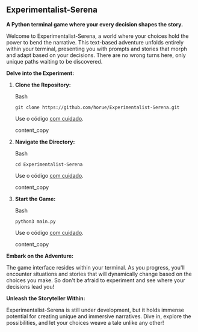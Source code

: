 ## Experimentalist-Serena

**A Python terminal game where your every decision shapes the story.**

Welcome to Experimentalist-Serena, a world where your choices hold the power to bend the narrative. This text-based adventure unfolds entirely within your terminal, presenting you with prompts and stories that morph and adapt based on your decisions. There are no wrong turns here, only unique paths waiting to be discovered.

**Delve into the Experiment:**

1.  **Clone the Repository:**
    
    Bash
    
    ```
    git clone https://github.com/horue/Experimentalist-Serena.git
    
    ```
    
    Use o código [com cuidado](/faq#coding).
    
    content_copy
    
2.  **Navigate the Directory:**
    
    Bash
    
    ```
    cd Experimentalist-Serena
    
    ```
    
    Use o código [com cuidado](/faq#coding).
    
    content_copy
    
3.  **Start the Game:**
    
    Bash
    
    ```
    python3 main.py
    
    ```
    
    Use o código [com cuidado](/faq#coding).
    
    content_copy
    

**Embark on the Adventure:**

The game interface resides within your terminal. As you progress, you'll encounter situations and stories that will dynamically change based on the choices you make. So don't be afraid to experiment and see where your decisions lead you!

**Unleash the Storyteller Within:**

Experimentalist-Serena is still under development, but it holds immense potential for creating unique and immersive narratives. Dive in, explore the possibilities, and let your choices weave a tale unlike any other!